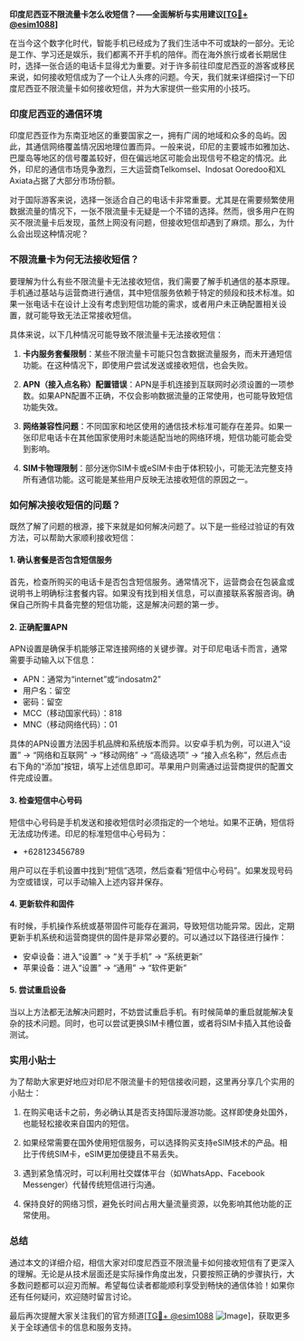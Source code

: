 **印度尼西亚不限流量卡怎么收短信？——全面解析与实用建议[[TG💪+ @esim1088](https://t.me/s/esim1088)]**

在当今这个数字化时代，智能手机已经成为了我们生活中不可或缺的一部分。无论是工作、学习还是娱乐，我们都离不开手机的陪伴。而在海外旅行或者长期居住时，选择一张合适的电话卡显得尤为重要。对于许多前往印度尼西亚的游客或移民来说，如何接收短信成为了一个让人头疼的问题。今天，我们就来详细探讨一下印度尼西亚不限流量卡如何接收短信，并为大家提供一些实用的小技巧。

### 印度尼西亚的通信环境

印度尼西亚作为东南亚地区的重要国家之一，拥有广阔的地域和众多的岛屿。因此，其通信网络覆盖情况因地理位置而异。一般来说，印尼的主要城市如雅加达、巴厘岛等地区的信号覆盖较好，但在偏远地区可能会出现信号不稳定的情况。此外，印尼的通信市场竞争激烈，三大运营商Telkomsel、Indosat Ooredoo和XL Axiata占据了大部分市场份额。

对于国际游客来说，选择一张适合自己的电话卡非常重要。尤其是在需要频繁使用数据流量的情况下，一张不限流量卡无疑是一个不错的选择。然而，很多用户在购买不限流量卡后发现，虽然上网没有问题，但接收短信却遇到了麻烦。那么，为什么会出现这种情况呢？

### 不限流量卡为何无法接收短信？

要理解为什么有些不限流量卡无法接收短信，我们需要了解手机通信的基本原理。手机通过基站与运营商进行通信，其中短信服务依赖于特定的频段和技术标准。如果一张电话卡在设计上没有考虑到短信功能的需求，或者用户未正确配置相关设置，就可能导致无法正常接收短信。

具体来说，以下几种情况可能导致不限流量卡无法接收短信：

1. **卡内服务套餐限制**：某些不限流量卡可能只包含数据流量服务，而未开通短信功能。在这种情况下，即使用户尝试发送或接收短信，也会失败。
   
2. **APN（接入点名称）配置错误**：APN是手机连接到互联网时必须设置的一项参数。如果APN配置不正确，不仅会影响数据流量的正常使用，也可能导致短信功能失效。

3. **网络兼容性问题**：不同国家和地区使用的通信技术标准可能存在差异。如果一张印尼电话卡在其他国家使用时未能适配当地的网络环境，短信功能可能会受到影响。

4. **SIM卡物理限制**：部分迷你SIM卡或eSIM卡由于体积较小，可能无法完整支持所有通信功能。这可能是某些用户反映无法接收短信的原因之一。

### 如何解决接收短信的问题？

既然了解了问题的根源，接下来就是如何解决问题了。以下是一些经过验证的有效方法，可以帮助大家顺利接收短信：

#### 1. 确认套餐是否包含短信服务

首先，检查所购买的电话卡是否包含短信服务。通常情况下，运营商会在包装盒或说明书上明确标注套餐内容。如果没有找到相关信息，可以直接联系客服咨询。确保自己所购卡具备完整的短信功能，这是解决问题的第一步。

#### 2. 正确配置APN

APN设置是确保手机能够正常连接网络的关键步骤。对于印尼电话卡而言，通常需要手动输入以下信息：

- APN：通常为“internet”或“indosatm2”
- 用户名：留空
- 密码：留空
- MCC（移动国家代码）：818
- MNC（移动网络代码）：01

具体的APN设置方法因手机品牌和系统版本而异。以安卓手机为例，可以进入“设置” -> “网络和互联网” -> “移动网络” -> “高级选项” -> “接入点名称”，然后点击右下角的“添加”按钮，填写上述信息即可。苹果用户则需通过运营商提供的配置文件完成设置。

#### 3. 检查短信中心号码

短信中心号码是手机发送和接收短信时必须指定的一个地址。如果不正确，短信将无法成功传递。印尼的标准短信中心号码为：

- +628123456789

用户可以在手机设置中找到“短信”选项，然后查看“短信中心号码”。如果发现号码为空或错误，可以手动输入上述内容并保存。

#### 4. 更新软件和固件

有时候，手机操作系统或基带固件可能存在漏洞，导致短信功能异常。因此，定期更新手机系统和运营商提供的固件是非常必要的。可以通过以下路径进行操作：

- 安卓设备：进入“设置” -> “关于手机” -> “系统更新”
- 苹果设备：进入“设置” -> “通用” -> “软件更新”

#### 5. 尝试重启设备

当以上方法都无法解决问题时，不妨尝试重启手机。有时候简单的重启就能解决复杂的技术问题。同时，也可以尝试更换SIM卡槽位置，或者将SIM卡插入其他设备测试。

### 实用小贴士

为了帮助大家更好地应对印尼不限流量卡的短信接收问题，这里再分享几个实用的小贴士：

1. 在购买电话卡之前，务必确认其是否支持国际漫游功能。这样即使身处国外，也能轻松接收来自国内的短信。

2. 如果经常需要在国外使用短信服务，可以选择购买支持eSIM技术的产品。相比于传统SIM卡，eSIM更加便捷且不易丢失。

3. 遇到紧急情况时，可以利用社交媒体平台（如WhatsApp、Facebook Messenger）代替传统短信进行沟通。

4. 保持良好的网络习惯，避免长时间占用大量流量资源，以免影响其他功能的正常使用。

### 总结

通过本文的详细介绍，相信大家对印度尼西亚不限流量卡如何接收短信有了更深入的理解。无论是从技术层面还是实际操作角度出发，只要按照正确的步骤执行，大多数问题都可以迎刃而解。希望每位读者都能顺利享受到畅快的通信体验！如果你还有任何疑问，欢迎随时留言讨论。

最后再次提醒大家关注我们的官方频道[[TG💪+ @esim1088](https://t.me/s/esim1088) ![Image](https://i.postimg.cc/4NQfJmqS/Snipaste-2025-05-13-00-14-12.png)]，获取更多关于全球通信卡的信息和服务支持。